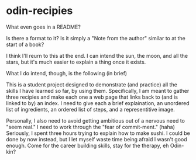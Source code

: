 # odin-recipies

What even goes in a README?

Is there a format to it? Is it simply a "Note from the author"
similar to at the start of a book?

I think I'll reurn to this at the end. I can intend the sun, the moon,
and all the stars, but it's much easier to explain a thing once it
exists.

What I do intend, though, is the following (in brief)

This is a student project designed to demonstrate (and practice) all
the skills I have learned so far, by using them. Specifically, I am
meant to gather three recipies and make each one a web page that links
back to (and is linked to by) an index. I need to give each a brief
explaination, an unordered list of ingredients, an ordered list of
steps, and a representitive image.

Personally, I also need to avoid getting ambitious out of a nervous
need to "seem real." I need to work through the "fear of commit-ment."
(haha) Seriously, I spent three hours trying to explain how to make
sushi. I could be done by now instead, but I let myself waste time
being afraid I wasn't good enough. Come for the career building skills,
stay for the therapy, eh Odin-kin?